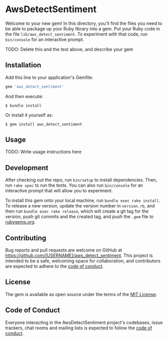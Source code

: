 # AwsDetectSentiment

Welcome to your new gem! In this directory, you'll find the files you need to be able to package up your Ruby library into a gem. Put your Ruby code in the file `lib/aws_detect_sentiment`. To experiment with that code, run `bin/console` for an interactive prompt.

TODO: Delete this and the text above, and describe your gem

## Installation

Add this line to your application's Gemfile:

```ruby
gem 'aws_detect_sentiment'
```

And then execute:

    $ bundle install

Or install it yourself as:

    $ gem install aws_detect_sentiment

## Usage

TODO: Write usage instructions here

## Development

After checking out the repo, run `bin/setup` to install dependencies. Then, run `rake spec` to run the tests. You can also run `bin/console` for an interactive prompt that will allow you to experiment.

To install this gem onto your local machine, run `bundle exec rake install`. To release a new version, update the version number in `version.rb`, and then run `bundle exec rake release`, which will create a git tag for the version, push git commits and the created tag, and push the `.gem` file to [rubygems.org](https://rubygems.org).

## Contributing

Bug reports and pull requests are welcome on GitHub at https://github.com/[USERNAME]/aws_detect_sentiment. This project is intended to be a safe, welcoming space for collaboration, and contributors are expected to adhere to the [code of conduct](https://github.com/[USERNAME]/aws_detect_sentiment/blob/master/CODE_OF_CONDUCT.md).

## License

The gem is available as open source under the terms of the [MIT License](https://opensource.org/licenses/MIT).

## Code of Conduct

Everyone interacting in the AwsDetectSentiment project's codebases, issue trackers, chat rooms and mailing lists is expected to follow the [code of conduct](https://github.com/[USERNAME]/aws_detect_sentiment/blob/master/CODE_OF_CONDUCT.md).

